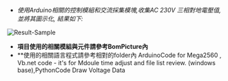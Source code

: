 - *使用Arduino相關的控制模組和交流採集模塊,收集AC 230V 三相對地電壓值,並將其圖示化, 結果如下:*

![Result-Sample](https://github.com/user-attachments/assets/a83a1e0b-a9ec-4cc8-a9c6-5eeed8f5e3b6)

- **項目使用的相關模組與元件請參考BomPicture內**
- **使用的相關語言程式請參考相對的folder內 ArduinoCode for Mega2560 , Vb.net code - it's for Mdoule time adjust and file list review. (windows base),PythonCode Draw Voltage Data
